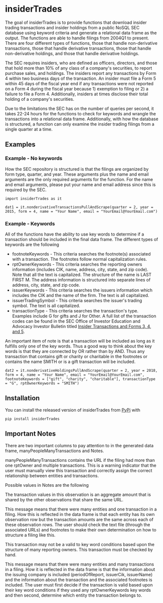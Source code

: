 # insiderTrades

The goal of insiderTrades is to provide functions that download insider trading transactions and insider holdings from a public NoSQL SEC database using keyword criteria and generate a relational data frame as the output. The functions are able to handle filings from 2004Q1 to present. There are four different types of functions, those that handle non-derivative transactions, those that handle derivative transactions, those that handle non-derivative holdings, and those that handle derivative holdings.

The SEC requires insiders, who are defined as officers, directors, and those that hold more than 10% of any class of a company's securities, to report purchase sales, and holdings. The insiders report any transactions by Form 4 within two business days of the transaction. An insider must file a Form 5 within 45 days of the fiscal year end if any transactions were not reported on a Form 4 during the fiscal year because 1) exemption to filing or 2) a failure to file a Form 4. Additionally, insiders at times disclose their total holding of a company's securities.

Due to the limitations the SEC has on the number of queries per second, it takes 22-24 hours for the functions to check for keywords and wrangle the transactions into a relational data frame. Additionally, with how the database is structured, a function can only examine the insider trading filings from a single quarter at a time.

## Examples
### Example - No keywords
How the SEC repository is structured is that the filings are organized by form type, quarter, and year. These arguments plus the name and email arguments are the only required arguments for the function. For the name and email arguments, please put your name and email address since this is required by the SEC.

```
import insiderTrades as it

dat1 = it.nonderivativeTransactionsPullAndScrape(quarter = 2, year = 2015, form = 4, name = "Your Name", email = "YourEmail@YourEmail.com")
```

### Example - Keywords
All of the functions have the ability to use key words to determine if a transaction should be included in the final data frame. The different types of keywords are the following

 * footnoteKeywords - This criteria searches the footnote(s) associated with a transaction. The footnotes follow normal capitalization rules.
 * rptOwnerKeywords - This criteria searches the reporting owners information (includes CIK, name, address, city, state, and zip code). Note that all the text is capitalized. The structure of the name is LAST FIRST M. The address information is structured into separate lines of address, city, state, and zip code.
 * issuerKeywords - This criteria searches the issuers information which includes the CIK and the name of the firm. The text is all capitalized.
 * issuerTradingSymbol - This criteria searches the issuer's trading symbol. The text is all capitalized.
 * transactionType - This criteria searches the transaction's type. Examples include G for gifts and J for Other. A full list of the transaction codes can be found in the SEC Office of Investor Education and Advocacy Investor Bulletin titled [Insider Transactions and Forms 3, 4, and 5](httpswww.sec.govfilesforms-3-4-5.pdf).

An important item of note is that a transaction will be included as long as it fulfills only one of the key words. Thus a good way to think about the key words is that they are connected by OR rather than by AND. Thus any transaction that contains gift or charity or charitable in the footnotes or contains the name SMITH or is a gift transaction will be included. 

```
dat2 = it.nonderivativeHoldingsPullAndScrape(quarter = 2, year = 2018, form = 4, name = "Your Name", email = "YourEmail@YourEmail.com", footnoteKeywords = ["gift", "charity", "charitable"], transactionType = "G", rptOwnerKeywords = "SMITH")
```

## Installation

You can install the released version of insiderTrades from [PyPi](https://pypi.org/project/insiderTrades/1.0.0/) with

```
pip install insiderTrades

```

## Important Notes
There are two important columns to pay attention to in the generated data frame, manyPeopleManyTransactions and Notes.

manyPeopleManyTransactions contains the URL if the filing had more than one rptOwner and multiple transactions. This is a warning indicator that the user must manually view this transaction and correctly assign the correct relationship between entities and transactions.

Possible values in Notes are the following

 The transaction values in this observation is an aggregate amount that is shared by the other observations that share the same URL.

This message means that there were many entities and one transaction in a filing. How this is reflected in the data frame is that each entity has its own observation row but the transaction amounts are the same across each of these observation rows. The user should check the text file (through the associated URLs) and footnotes to make their own determination on how to structure a filing like this.

 This transaction may not be a valid to key word conditions based upon the structure of many reporting owners. This transaction must be checked by hand.

This message means that there were many entities and many transactions in a filing. How it is reflected in the data frame is that the information about the issuing company is included (periodOfReport, issuerCik, issuerName) and the information about the transaction and the associated footnotes is included. The user must first decide if the transaction is valid based upon their key word conditions if they used any rptOwnerKeywords key words and then second, determine which entity the transaction belongs to.
